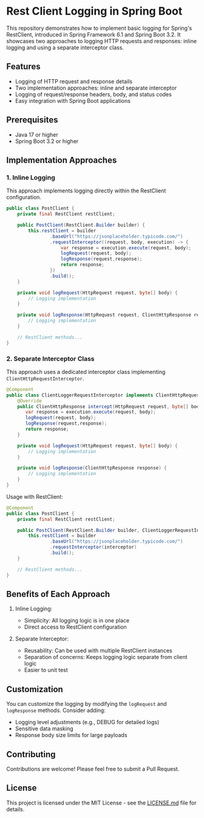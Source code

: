 # Rest Client Logging in Spring Boot

This repository demonstrates how to implement basic logging for Spring's RestClient, introduced in Spring Framework 6.1 and Spring Boot 3.2. It showcases two approaches to logging HTTP requests and responses: inline logging and using a separate interceptor class.

## Features

- Logging of HTTP request and response details
- Two implementation approaches: inline and separate interceptor
- Logging of request/response headers, body, and status codes
- Easy integration with Spring Boot applications

## Prerequisites

- Java 17 or higher
- Spring Boot 3.2 or higher

## Implementation Approaches

### 1. Inline Logging

This approach implements logging directly within the RestClient configuration.

```java
public class PostClient {
    private final RestClient restClient;

    public PostClient(RestClient.Builder builder) {
        this.restClient = builder
                .baseUrl("https://jsonplaceholder.typicode.com/")
                .requestInterceptor((request, body, execution) -> {
                    var response = execution.execute(request, body);
                    logRequest(request, body);
                    logResponse(request,response);
                    return response;
                })
                .build();
    }

    private void logRequest(HttpRequest request, byte[] body) {
        // Logging implementation
    }

    private void logResponse(HttpRequest request, ClientHttpResponse response) {
        // Logging implementation
    }

    // RestClient methods...
}
```

### 2. Separate Interceptor Class

This approach uses a dedicated interceptor class implementing `ClientHttpRequestInterceptor`.

```java
@Component
public class ClientLoggerRequestInterceptor implements ClientHttpRequestInterceptor {
    @Override
    public ClientHttpResponse intercept(HttpRequest request, byte[] body, ClientHttpRequestExecution execution) throws IOException {
       var response = execution.execute(request, body);
       logRequest(request, body);
       logResponse(request,response);
       return response;
    }

    private void logRequest(HttpRequest request, byte[] body) {
        // Logging implementation
    }

    private void logResponse(ClientHttpResponse response) {
        // Logging implementation
    }
}
```

Usage with RestClient:

```java
@Component
public class PostClient {
    private final RestClient restClient;

    public PostClient(RestClient.Builder builder, ClientLoggerRequestInterceptor interceptor) {
        this.restClient = builder
                .baseUrl("https://jsonplaceholder.typicode.com/")
                .requestInterceptor(interceptor)
                .build();
    }

    // RestClient methods...
}
```

## Benefits of Each Approach

1. Inline Logging:
    - Simplicity: All logging logic is in one place
    - Direct access to RestClient configuration

2. Separate Interceptor:
    - Reusability: Can be used with multiple RestClient instances
    - Separation of concerns: Keeps logging logic separate from client logic
    - Easier to unit test

## Customization

You can customize the logging by modifying the `logRequest` and `logResponse` methods. Consider adding:

- Logging level adjustments (e.g., DEBUG for detailed logs)
- Sensitive data masking
- Response body size limits for large payloads

## Contributing

Contributions are welcome! Please feel free to submit a Pull Request.

## License

This project is licensed under the MIT License - see the [LICENSE.md](LICENSE.md) file for details.
